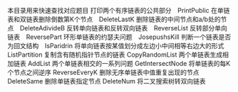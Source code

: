 本目录用来快速查找对应题目
打印两个有序链表的公共部分　PrintPublic
在单链表和双链表删除倒数第K个节点　DeleteLastK
删除链表的中间节点和a/b处的节点　DeleteAdivideB
反转单向链表和反转双向链表　ReverseList
反转部分单向链表　ReversePart
环形单链表的约瑟夫问题　JosepushsKill
判断一个链表是否为回文结构　IsParidrin
将单向链表按某值划分成左边小中间相等右边大的形式 ListPartition
复制含有随机指针节点的链表 CopyRandomList
两个单链表生成相加链表 AddList
两个单链表相交的一系列问题 GetIntersectNode
将单链表的每K个节点之间逆序 ReverseEveryK
删除无序单链表中值重复出现的节点 DeleteSame
删除单链表指定节点 DeleteNum
将二叉搜索树转双向链表